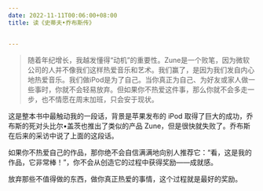 ```yaml
---
date: 2022-11-11T00:06:00+08:00
title: 读《史蒂夫•乔布斯传》


---
```


> 随着年纪增长，我越发懂得“动机”的重要性。Zune是一个败笔，因为微软公司的人并不像我们这样热爱音乐和艺术。我们赢了，是因为我们发自内心地热爱音乐。我们做iPod是为了自己。当你真正为自己、为好友或家人做一些事时，你就不会轻易放弃。但如果你不热爱这件事，那么你就不会多走一步，也不情愿在周末加班，只会安于现状。

这是整本书中最触动我的一段话，背景是苹果发布的 iPod 取得了巨大的成功，乔布斯的死对头比尔•盖茨也推出了类似的产品 Zune，但是很快就失败了。乔布斯在后来的采访中说了上面的这段话。

如果你不热爱自己的作品，那你绝不会自信满满地向别人推荐它：“看，这是我的作品，它非常棒！”，你不会从创造它的过程中获得奖励——成就感。

放弃那些不值得做的东西，做你真正热爱的事情，这个过程就是最好的奖励。

